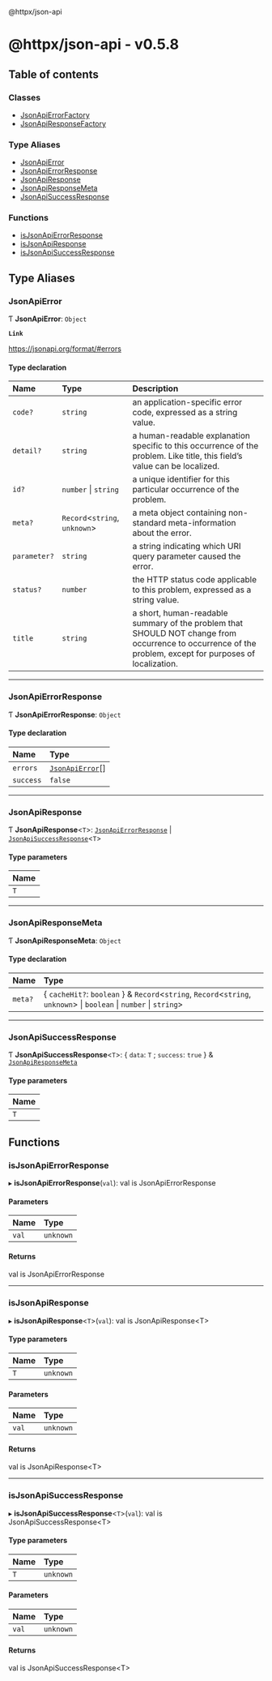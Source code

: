 @httpx/json-api

# @httpx/json-api - v0.5.8

## Table of contents

### Classes

- [JsonApiErrorFactory](classes/JsonApiErrorFactory.md)
- [JsonApiResponseFactory](classes/JsonApiResponseFactory.md)

### Type Aliases

- [JsonApiError](README.md#jsonapierror)
- [JsonApiErrorResponse](README.md#jsonapierrorresponse)
- [JsonApiResponse](README.md#jsonapiresponse)
- [JsonApiResponseMeta](README.md#jsonapiresponsemeta)
- [JsonApiSuccessResponse](README.md#jsonapisuccessresponse)

### Functions

- [isJsonApiErrorResponse](README.md#isjsonapierrorresponse)
- [isJsonApiResponse](README.md#isjsonapiresponse)
- [isJsonApiSuccessResponse](README.md#isjsonapisuccessresponse)

## Type Aliases

### JsonApiError

Ƭ **JsonApiError**: `Object`

**`Link`**

https://jsonapi.org/format/#errors

#### Type declaration

| Name | Type | Description |
| :------ | :------ | :------ |
| `code?` | `string` | an application-specific error code, expressed as a string value. |
| `detail?` | `string` | a human-readable explanation specific to this occurrence of the problem. Like title, this field’s value can be localized. |
| `id?` | `number` \| `string` | a unique identifier for this particular occurrence of the problem. |
| `meta?` | `Record`\<`string`, `unknown`\> | a meta object containing non-standard meta-information about the error. |
| `parameter?` | `string` | a string indicating which URI query parameter caused the error. |
| `status?` | `number` | the HTTP status code applicable to this problem, expressed as a string value. |
| `title` | `string` | a short, human-readable summary of the problem that SHOULD NOT change from occurrence to occurrence of the problem, except for purposes of localization. |

___

### JsonApiErrorResponse

Ƭ **JsonApiErrorResponse**: `Object`

#### Type declaration

| Name | Type |
| :------ | :------ |
| `errors` | [`JsonApiError`](README.md#jsonapierror)[] |
| `success` | ``false`` |

___

### JsonApiResponse

Ƭ **JsonApiResponse**\<`T`\>: [`JsonApiErrorResponse`](README.md#jsonapierrorresponse) \| [`JsonApiSuccessResponse`](README.md#jsonapisuccessresponse)\<`T`\>

#### Type parameters

| Name |
| :------ |
| `T` |

___

### JsonApiResponseMeta

Ƭ **JsonApiResponseMeta**: `Object`

#### Type declaration

| Name | Type |
| :------ | :------ |
| `meta?` | \{ `cacheHit?`: `boolean`  } & `Record`\<`string`, `Record`\<`string`, `unknown`\> \| `boolean` \| `number` \| `string`\> |

___

### JsonApiSuccessResponse

Ƭ **JsonApiSuccessResponse**\<`T`\>: \{ `data`: `T` ; `success`: ``true``  } & [`JsonApiResponseMeta`](README.md#jsonapiresponsemeta)

#### Type parameters

| Name |
| :------ |
| `T` |

## Functions

### isJsonApiErrorResponse

▸ **isJsonApiErrorResponse**(`val`): val is JsonApiErrorResponse

#### Parameters

| Name | Type |
| :------ | :------ |
| `val` | `unknown` |

#### Returns

val is JsonApiErrorResponse

___

### isJsonApiResponse

▸ **isJsonApiResponse**\<`T`\>(`val`): val is JsonApiResponse\<T\>

#### Type parameters

| Name | Type |
| :------ | :------ |
| `T` | `unknown` |

#### Parameters

| Name | Type |
| :------ | :------ |
| `val` | `unknown` |

#### Returns

val is JsonApiResponse\<T\>

___

### isJsonApiSuccessResponse

▸ **isJsonApiSuccessResponse**\<`T`\>(`val`): val is JsonApiSuccessResponse\<T\>

#### Type parameters

| Name | Type |
| :------ | :------ |
| `T` | `unknown` |

#### Parameters

| Name | Type |
| :------ | :------ |
| `val` | `unknown` |

#### Returns

val is JsonApiSuccessResponse\<T\>

